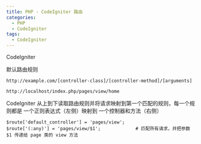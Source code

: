 ```yaml
---
title: PHP - CodeIgniter 路由
categories:
  - PHP
  - CodeIgniter
tags:
  - CodeIgniter
---
```


CodeIgniter

<!--more-->

默认路由规则

    http://example.com/[controller-class]/[controller-method]/[arguments]

    http://localhost/index.php/pages/view/home

CodeIgniter 从上到下读取路由规则并将请求映射到第一个匹配的规则，每一个规则都是 一个正则表达式（左侧）映射到 一个控制器和方法（右侧）

    $route['default_controller'] = 'pages/view';
    $route['(:any)'] = 'pages/view/$1';             # 匹配所有请求，并把参数 $1 传递给 page 类的 view 方法
